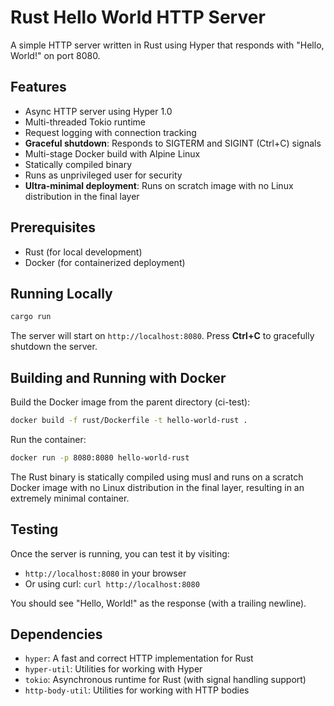 # Rust Hello World HTTP Server

A simple HTTP server written in Rust using Hyper that responds with "Hello, World!" on port 8080.

## Features

- Async HTTP server using Hyper 1.0
- Multi-threaded Tokio runtime
- Request logging with connection tracking
- **Graceful shutdown**: Responds to SIGTERM and SIGINT (Ctrl+C) signals
- Multi-stage Docker build with Alpine Linux
- Statically compiled binary
- Runs as unprivileged user for security
- **Ultra-minimal deployment**: Runs on scratch image with no Linux distribution in the final layer

## Prerequisites

- Rust (for local development)
- Docker (for containerized deployment)

## Running Locally

```bash
cargo run
```

The server will start on `http://localhost:8080`. Press **Ctrl+C** to gracefully shutdown the server.

## Building and Running with Docker

Build the Docker image from the parent directory (ci-test):
```bash
docker build -f rust/Dockerfile -t hello-world-rust .
```

Run the container:
```bash
docker run -p 8080:8080 hello-world-rust
```

The Rust binary is statically compiled using musl and runs on a scratch Docker image with no Linux distribution in the final layer, resulting in an extremely minimal container.

## Testing

Once the server is running, you can test it by visiting:
- `http://localhost:8080` in your browser
- Or using curl: `curl http://localhost:8080`

You should see "Hello, World!" as the response (with a trailing newline).

## Dependencies

- `hyper`: A fast and correct HTTP implementation for Rust
- `hyper-util`: Utilities for working with Hyper
- `tokio`: Asynchronous runtime for Rust (with signal handling support)
- `http-body-util`: Utilities for working with HTTP bodies
